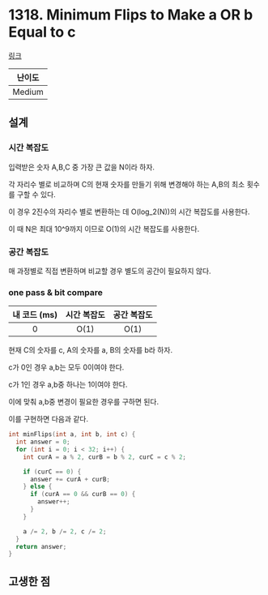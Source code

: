 # 1318. Minimum Flips to Make a OR b Equal to c

[링크](https://leetcode.com/problems/minimum-flips-to-make-a-or-b-equal-to-c/description/)

| 난이도 |
| :----: |
| Medium |

## 설계

### 시간 복잡도

입력받은 숫자 A,B,C 중 가장 큰 값을 N이라 하자.

각 자리수 별로 비교하며 C의 현재 숫자를 만들기 위해 변경해야 하는 A,B의 최소 횟수를 구할 수 있다.

이 경우 2진수의 자리수 별로 변환하는 데 O(log_2(N))의 시간 복잡도를 사용한다.

이 때 N은 최대 10^9까지 이므로 O(1)의 시간 복잡도를 사용한다.

### 공간 복잡도

매 과정별로 직접 변환하며 비교할 경우 별도의 공간이 필요하지 않다.

### one pass & bit compare

| 내 코드 (ms) | 시간 복잡도 | 공간 복잡도 |
| :----------: | :---------: | :---------: |
|      0       |    O(1)     |    O(1)     |

현재 C의 숫자를 c, A의 숫자를 a, B의 숫자를 b라 하자.

c가 0인 경우 a,b는 모두 0이여야 한다.

c가 1인 경우 a,b중 하나는 1이여야 한다.

이에 맞춰 a,b중 변경이 필요한 경우를 구하면 된다.

이를 구현하면 다음과 같다.

```cpp
int minFlips(int a, int b, int c) {
  int answer = 0;
  for (int i = 0; i < 32; i++) {
    int curA = a % 2, curB = b % 2, curC = c % 2;

    if (curC == 0) {
      answer += curA + curB;
    } else {
      if (curA == 0 && curB == 0) {
        answer++;
      }
    }

    a /= 2, b /= 2, c /= 2;
  }
  return answer;
}
```

## 고생한 점
